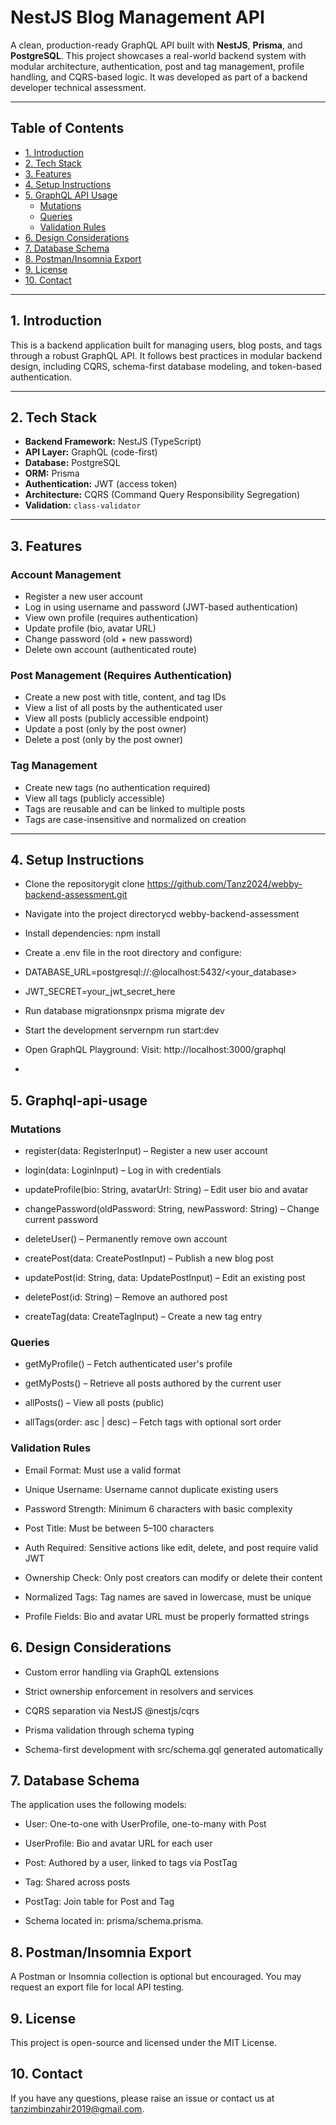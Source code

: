 # NestJS Blog Management API

A clean, production-ready GraphQL API built with **NestJS**, **Prisma**, and **PostgreSQL**. This project showcases a real-world backend system with modular architecture, authentication, post and tag management, profile handling, and CQRS-based logic. It was developed as part of a backend developer technical assessment.

---

## Table of Contents

- [1. Introduction](#1-introduction)
- [2. Tech Stack](#2-tech-stack)
- [3. Features](#3-features)
- [4. Setup Instructions](#4-setup-instructions)
- [5. GraphQL API Usage](#5-graphql-api-usage)
  - [Mutations](#mutations)
  - [Queries](#queries)
  - [Validation Rules](#validation-rules)
- [6. Design Considerations](#6-design-considerations)
- [7. Database Schema](#7-database-schema)
- [8. Postman/Insomnia Export](#8-postmaninsomnia-export)
- [9. License](#9-license)
- [10. Contact](#10-contact)

---

## 1. Introduction

This is a backend application built for managing users, blog posts, and tags through a robust GraphQL API. It follows best practices in modular backend design, including CQRS, schema-first database modeling, and token-based authentication.

---

## 2. Tech Stack

- **Backend Framework:** NestJS (TypeScript)
- **API Layer:** GraphQL (code-first)
- **Database:** PostgreSQL
- **ORM:** Prisma
- **Authentication:** JWT (access token)
- **Architecture:** CQRS (Command Query Responsibility Segregation)
- **Validation:** `class-validator`

---

## 3. Features

### Account Management

- Register a new user account
- Log in using username and password (JWT-based authentication)
- View own profile (requires authentication)
- Update profile (bio, avatar URL)
- Change password (old + new password)
- Delete own account (authenticated route)

### Post Management (Requires Authentication)

- Create a new post with title, content, and tag IDs
- View a list of all posts by the authenticated user
- View all posts (publicly accessible endpoint)
- Update a post (only by the post owner)
- Delete a post (only by the post owner)

### Tag Management

- Create new tags (no authentication required)
- View all tags (publicly accessible)
- Tags are reusable and can be linked to multiple posts
- Tags are case-insensitive and normalized on creation

---

## 4. Setup Instructions

- Clone the repositorygit clone https://github.com/Tanz2024/webby-backend-assessment.git

- Navigate into the project directorycd webby-backend-assessment

- Install dependencies: npm install

- Create a .env file in the root directory and configure:

- DATABASE_URL=postgresql://<username>:<password>@localhost:5432/<your_database>
- JWT_SECRET=your_jwt_secret_here

- Run database migrationsnpx prisma migrate dev

- Start the development servernpm run start:dev

- Open GraphQL Playground: Visit: http://localhost:3000/graphql
- 
## 5. Graphql-api-usage

### Mutations

- register(data: RegisterInput) – Register a new user account

- login(data: LoginInput) – Log in with credentials

- updateProfile(bio: String, avatarUrl: String) – Edit user bio and avatar

- changePassword(oldPassword: String, newPassword: String) – Change current password

- deleteUser() – Permanently remove own account

- createPost(data: CreatePostInput) – Publish a new blog post

- updatePost(id: String, data: UpdatePostInput) – Edit an existing post

- deletePost(id: String) – Remove an authored post

- createTag(data: CreateTagInput) – Create a new tag entry

### Queries

- getMyProfile() – Fetch authenticated user's profile

- getMyPosts() – Retrieve all posts authored by the current user

- allPosts() – View all posts (public)

- allTags(order: asc | desc) – Fetch tags with optional sort order

### Validation Rules

- Email Format: Must use a valid format

- Unique Username: Username cannot duplicate existing users

- Password Strength: Minimum 6 characters with basic complexity

- Post Title: Must be between 5–100 characters

- Auth Required: Sensitive actions like edit, delete, and post require valid JWT

- Ownership Check: Only post creators can modify or delete their content

- Normalized Tags: Tag names are saved in lowercase, must be unique

- Profile Fields: Bio and avatar URL must be properly formatted strings

## 6.  Design Considerations

- Custom error handling via GraphQL extensions

- Strict ownership enforcement in resolvers and services

- CQRS separation via NestJS @nestjs/cqrs

- Prisma validation through schema typing

- Schema-first development with src/schema.gql generated automatically

## 7. Database Schema

The application uses the following models:

- User: One-to-one with UserProfile, one-to-many with Post

- UserProfile: Bio and avatar URL for each user

- Post: Authored by a user, linked to tags via PostTag

- Tag: Shared across posts

- PostTag: Join table for Post and Tag

- Schema located in: prisma/schema.prisma.

## 8. Postman/Insomnia Export

A Postman or Insomnia collection is optional but encouraged. You may request an export file for local API testing.

## 9.  License

This project is open-source and licensed under the MIT License.

## 10.  Contact

If you have any questions, please raise an issue or contact us at tanzimbinzahir2019@gmail.com.
